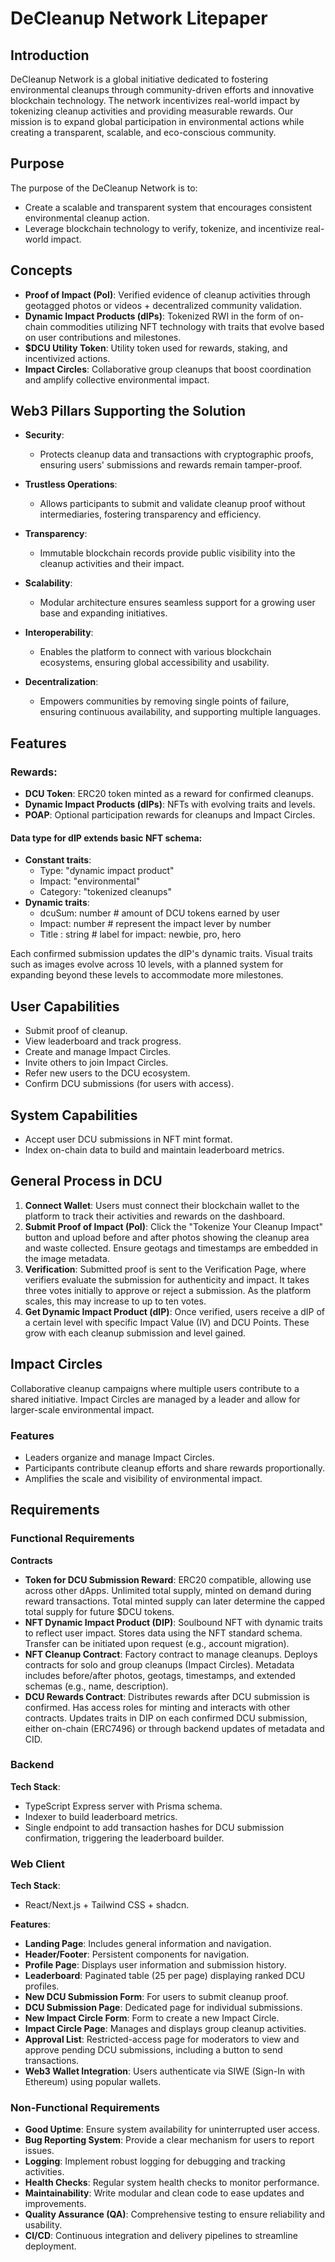 # DeCleanup Network Litepaper

## Introduction

DeCleanup Network is a global initiative dedicated to fostering environmental cleanups through community-driven efforts and innovative blockchain technology. The network incentivizes real-world impact by tokenizing cleanup activities and providing measurable rewards. Our mission is to expand global participation in environmental actions while creating a transparent, scalable, and eco-conscious community.

## Purpose

The purpose of the DeCleanup Network is to:

- Create a scalable and transparent system that encourages consistent environmental cleanup action.
- Leverage blockchain technology to verify, tokenize, and incentivize real-world impact.

## Concepts

- **Proof of Impact (PoI)**: Verified evidence of cleanup activities through geotagged photos or videos + decentralized community validation.
- **Dynamic Impact Products (dIPs)**: Tokenized RWI in the form of on-chain commodities utilizing NFT technology with traits that evolve based on user contributions and milestones.
- **$DCU Utility Token**: Utility token used for rewards, staking, and incentivized actions.
- **Impact Circles**: Collaborative group cleanups that boost coordination and amplify collective environmental impact.

## Web3 Pillars Supporting the Solution

- **Security**:
  - Protects cleanup data and transactions with cryptographic proofs, ensuring users' submissions and rewards remain tamper-proof.

- **Trustless Operations**:
  - Allows participants to submit and validate cleanup proof without intermediaries, fostering transparency and efficiency.

- **Transparency**:
  - Immutable blockchain records provide public visibility into the cleanup activities and their impact.

- **Scalability**:
  - Modular architecture ensures seamless support for a growing user base and expanding initiatives.

- **Interoperability**:
  - Enables the platform to connect with various blockchain ecosystems, ensuring global accessibility and usability.

- **Decentralization**:
  - Empowers communities by removing single points of failure, ensuring continuous availability, and supporting multiple languages.

## Features

### Rewards:

- **DCU Token**: ERC20 token minted as a reward for confirmed cleanups.
- **Dynamic Impact Products (dIPs)**: NFTs with evolving traits and levels.
- **POAP**: Optional participation rewards for cleanups and Impact Circles.

#### Data type for dIP extends basic NFT schema:

- **Constant traits**:
  - Type: "dynamic impact product"
  - Impact: "environmental"
  - Category: "tokenized cleanups"
- **Dynamic traits**:
  - dcuSum: number # amount of DCU tokens earned by user
  - Impact: number # represent the impact lever by number
  - Title : string # label for impact: newbie, pro, hero

Each confirmed submission updates the dIP's dynamic traits. Visual traits such as images evolve across 10 levels, with a planned system for expanding beyond these levels to accommodate more milestones.

## User Capabilities

- Submit proof of cleanup.
- View leaderboard and track progress.
- Create and manage Impact Circles.
- Invite others to join Impact Circles.
- Refer new users to the DCU ecosystem.
- Confirm DCU submissions (for users with access).

## System Capabilities

- Accept user DCU submissions in NFT mint format.
- Index on-chain data to build and maintain leaderboard metrics.

## General Process in DCU

1. **Connect Wallet**: Users must connect their blockchain wallet to the platform to track their activities and rewards on the dashboard.
2. **Submit Proof of Impact (PoI)**: Click the "Tokenize Your Cleanup Impact" button and upload before and after photos showing the cleanup area and waste collected. Ensure geotags and timestamps are embedded in the image metadata.
3. **Verification**: Submitted proof is sent to the Verification Page, where verifiers evaluate the submission for authenticity and impact. It takes three votes initially to approve or reject a submission. As the platform scales, this may increase to up to ten votes.
4. **Get Dynamic Impact Product (dIP)**: Once verified, users receive a dIP of a certain level with specific Impact Value (IV) and DCU Points. These grow with each cleanup submission and level gained.

## Impact Circles

Collaborative cleanup campaigns where multiple users contribute to a shared initiative. Impact Circles are managed by a leader and allow for larger-scale environmental impact.

### Features

- Leaders organize and manage Impact Circles.
- Participants contribute cleanup efforts and share rewards proportionally.
- Amplifies the scale and visibility of environmental impact.

## Requirements

### Functional Requirements

**Contracts**

- **Token for DCU Submission Reward**: ERC20 compatible, allowing use across other dApps. Unlimited total supply, minted on demand during reward transactions. Total minted supply can later determine the capped total supply for future $DCU tokens.
- **NFT Dynamic Impact Product (DIP)**: Soulbound NFT with dynamic traits to reflect user impact. Stores data using the NFT standard schema. Transfer can be initiated upon request (e.g., account migration).
- **NFT Cleanup Contract**: Factory contract to manage cleanups. Deploys contracts for solo and group cleanups (Impact Circles). Metadata includes before/after photos, geotags, timestamps, and extended schemas (e.g., name, description).
- **DCU Rewards Contract**: Distributes rewards after DCU submission is confirmed. Has access roles for minting and interacts with other contracts. Updates traits in DIP on each confirmed DCU submission, either on-chain (ERC7496) or through backend updates of metadata and CID.

### Backend

**Tech Stack**:

- TypeScript Express server with Prisma schema.
- Indexer to build leaderboard metrics.
- Single endpoint to add transaction hashes for DCU submission confirmation, triggering the leaderboard builder.

### Web Client

**Tech Stack**:

- React/Next.js + Tailwind CSS + shadcn.

**Features**:

- **Landing Page**: Includes general information and navigation.
- **Header/Footer**: Persistent components for navigation.
- **Profile Page**: Displays user information and submission history.
- **Leaderboard**: Paginated table (25 per page) displaying ranked DCU profiles.
- **New DCU Submission Form**: For users to submit cleanup proof.
- **DCU Submission Page**: Dedicated page for individual submissions.
- **New Impact Circle Form**: Form to create a new Impact Circle.
- **Impact Circle Page**: Manages and displays group cleanup activities.
- **Approval List**: Restricted-access page for moderators to view and approve pending DCU submissions, including a button to send transactions.
- **Web3 Wallet Integration**: Users authenticate via SIWE (Sign-In with Ethereum) using popular wallets.

### Non-Functional Requirements

- **Good Uptime**: Ensure system availability for uninterrupted user access.
- **Bug Reporting System**: Provide a clear mechanism for users to report issues.
- **Logging**: Implement robust logging for debugging and tracking activities.
- **Health Checks**: Regular system health checks to monitor performance.
- **Maintainability**: Write modular and clean code to ease updates and improvements.
- **Quality Assurance (QA)**: Comprehensive testing to ensure reliability and usability.
- **CI/CD**: Continuous integration and delivery pipelines to streamline deployment.
